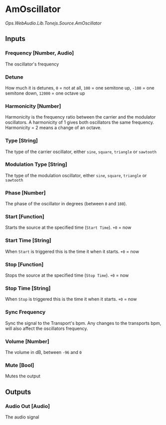 # AmOscillator

*Ops.WebAudio.Lib.Tonejs.Source.AmOscillator*   

## Inputs

### Frequency [Number, Audio]

The oscillator's frequency

### Detune

How much it is detunes, `0` = not at all, `100` = one semitone up, `-100` = one semitone down, `12000` = one octave up

### Harmonicity [Number]

Harmonicity is the frequency ratio between the carrier and the modulator oscillators. A harmonicity of 1 gives both oscillators the same frequency. Harmonicity = 2 means a change of an octave.

### Type [String]

The type of the carrier oscillator, either `sine`, `square`, `triangle` or `sawtooth`

### Modulation Type [String]

The type of the modulation oscillator, either `sine`, `square`, `triangle` or `sawtooth`

### Phase [Number]

The phase of the oscillator in degrees (between `0` and `180`).

### Start [Function]

Starts the source at the specified time (`Start Time`). `+0` = now

### Start Time [String]

When `Start` is triggered this is the time it when it starts. `+0` = now

### Stop [Function]

Stops the source at the specified time (`Stop Time`). `+0` = now

### Stop Time [String]

When `Stop` is triggered this is the time it when it starts. `+0` = now

### Sync Frequency

Sync the signal to the Transport's bpm. Any changes to the transports bpm, will also affect the oscillators frequency.

### Volume [Number]

The volume in dB, between `-96` and `0`

### Mute [Bool]

Mutes the output

## Outputs

### Audio Out [Audio]

The audio signal